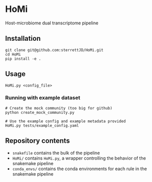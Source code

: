 # HoMi
Host-microbiome dual transcriptome pipeline

## Installation
```
git clone git@github.com:sterrettJD/HoMi.git
cd HoMi
pip install -e .
```

## Usage
```
HoMi.py <config_file>
```

### Running with example dataset
```
# Create the mock community (too big for github)
python create_mock_community.py

# Use the example config and example metadata provided
HoMi.py tests/example_config.yaml
```

## Repository contents
- `snakefile` contains the bulk of the pipeline
- `HoMi/` contains `HoMi.py`, a wrapper controlling the behavior of the snakemake pipeline
- `conda_envs/` contains the conda environments for each rule in the snakemake pipeline
